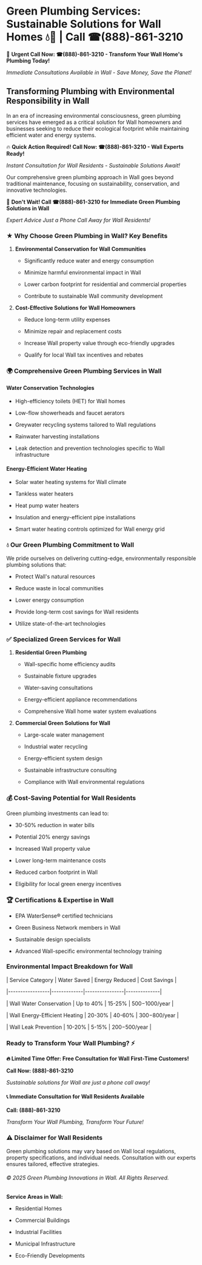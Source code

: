 # Green Plumbing Services: Sustainable Solutions for Wall Homes 💧🌿 | Call ☎(888)-861-3210

🚨 **Urgent Call Now: ☎(888)-861-3210 - Transform Your Wall Home's Plumbing Today!**
*Immediate Consultations Available in Wall - Save Money, Save the Planet!*

## Transforming Plumbing with Environmental Responsibility in Wall

In an era of increasing environmental consciousness, green plumbing services have emerged as a critical solution for Wall homeowners and businesses seeking to reduce their ecological footprint while maintaining efficient water and energy systems. 

🔥 **Quick Action Required! Call Now: ☎(888)-861-3210 - Wall Experts Ready!**
*Instant Consultation for Wall Residents - Sustainable Solutions Await!*

Our comprehensive green plumbing approach in Wall goes beyond traditional maintenance, focusing on sustainability, conservation, and innovative technologies.

🚨 **Don't Wait! Call ☎(888)-861-3210 for Immediate Green Plumbing Solutions in Wall**
*Expert Advice Just a Phone Call Away for Wall Residents!*

### ★ Why Choose Green Plumbing in Wall? Key Benefits

1. **Environmental Conservation for Wall Communities** 
   - Significantly reduce water and energy consumption
   - Minimize harmful environmental impact in Wall
   - Lower carbon footprint for residential and commercial properties
   - Contribute to sustainable Wall community development

2. **Cost-Effective Solutions for Wall Homeowners** 
   - Reduce long-term utility expenses
   - Minimize repair and replacement costs
   - Increase Wall property value through eco-friendly upgrades
   - Qualify for local Wall tax incentives and rebates

### 🌍 Comprehensive Green Plumbing Services in Wall

#### Water Conservation Technologies
- High-efficiency toilets (HET) for Wall homes
- Low-flow showerheads and faucet aerators
- Greywater recycling systems tailored to Wall regulations
- Rainwater harvesting installations
- Leak detection and prevention technologies specific to Wall infrastructure

#### Energy-Efficient Water Heating
- Solar water heating systems for Wall climate
- Tankless water heaters
- Heat pump water heaters
- Insulation and energy-efficient pipe installations
- Smart water heating controls optimized for Wall energy grid

### 💧 Our Green Plumbing Commitment to Wall

We pride ourselves on delivering cutting-edge, environmentally responsible plumbing solutions that:
- Protect Wall's natural resources
- Reduce waste in local communities
- Lower energy consumption
- Provide long-term cost savings for Wall residents
- Utilize state-of-the-art technologies

### ✅ Specialized Green Services for Wall

1. **Residential Green Plumbing**
   - Wall-specific home efficiency audits
   - Sustainable fixture upgrades
   - Water-saving consultations
   - Energy-efficient appliance recommendations
   - Comprehensive Wall home water system evaluations

2. **Commercial Green Solutions for Wall**
   - Large-scale water management
   - Industrial water recycling
   - Energy-efficient system design
   - Sustainable infrastructure consulting
   - Compliance with Wall environmental regulations

### 💰 Cost-Saving Potential for Wall Residents

Green plumbing investments can lead to:
- 30-50% reduction in water bills
- Potential 20% energy savings
- Increased Wall property value
- Lower long-term maintenance costs
- Reduced carbon footprint in Wall
- Eligibility for local green energy incentives

### 🏆 Certifications & Expertise in Wall

- EPA WaterSense® certified technicians
- Green Business Network members in Wall
- Sustainable design specialists
- Advanced Wall-specific environmental technology training

### Environmental Impact Breakdown for Wall

| Service Category | Water Saved | Energy Reduced | Cost Savings |
|-----------------|-------------|----------------|--------------|
| Wall Water Conservation | Up to 40% | 15-25% | $500-$1000/year |
| Wall Energy-Efficient Heating | 20-30% | 40-60% | $300-$800/year |
| Wall Leak Prevention | 10-20% | 5-15% | $200-$500/year |

### Ready to Transform Your Wall Plumbing? ⚡

**🔥 Limited Time Offer: Free Consultation for Wall First-Time Customers!**

**Call Now: (888)-861-3210**
*Sustainable solutions for Wall are just a phone call away!*

#### 📞 Immediate Consultation for Wall Residents Available

**Call: (888)-861-3210**
*Transform Your Wall Plumbing, Transform Your Future!*

### ⚠️ Disclaimer for Wall Residents

Green plumbing solutions may vary based on Wall local regulations, property specifications, and individual needs. Consultation with our experts ensures tailored, effective strategies.

###### © 2025 Green Plumbing Innovations in Wall. All Rights Reserved.

**Service Areas in Wall:** 
- Residential Homes
- Commercial Buildings
- Industrial Facilities
- Municipal Infrastructure
- Eco-Friendly Developments